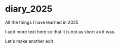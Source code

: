 # diary_2025
All the things I have learned in 2025

I add more text here so that it is not as short as it was.

Let's make another edit
